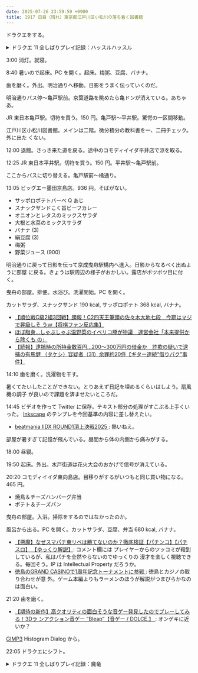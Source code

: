 ```yaml
---
date: 2025-07-26 23:59:59 +0900
title: 1917 日目（晴れ）東京都江戸川区小松川の落ち着く図書館
---
```


ドラクエをする。

<details><summary>ドラクエ 11 全しばりプレイ記録：ハッスルハッスル</summary>
<p>レベル 77 くらい。連武討魔行参の試練。ギリギリ 15 手。ひかりの杖を素材にしてかがやきの杖を鍛造。ベロニカに。</p>

<p>ハッスルじじい戦。何度も挑戦して一時間半かけて倒した。こいつはメチャクチャ。
ロウとベロニカを上手く使うのがいいのか。
爺を先に倒しても手下が残っていると厄介。
最後に生き残るのが主人公とマルティナというのはやり方が良くないのだろう。納得がいかない出来なのでもう一回戦いたい。</p>

<p>マリンヌ先生の依頼がやっと終わる。長かった。防具なしだもの。
その報酬によりトレビアンな鍛冶をする。他にも武器を打ち直す。</p>
</details>

3:00 消灯。就寝。

8:40 暑いので起床。PC を開く。起床。梅粥、豆腐、バナナ。

歯を磨く。外出。明治通りへ移動。日影をうまく伝っていくのだ。

明治通りバス停～亀戸駅前。京葉道路を眺めたら亀ドンが消えている。あちゃあ。

JR 東日本亀戸駅。切符を買う。150 円。亀戸駅～平井駅。驚愕の一区間移動。

<blockquote class="twitter-tweet"
  data-conversation="none"
  data-media-max-width="480" data-theme="dark" data-align="center">
<a href="https://twitter.com/showa_yojyo/status/1948981740971983345"></a>
</blockquote>

江戸川区小松川図書館。メインは二階。微分積分の教科書を一、二冊チェック。外に出た
くない。

12:00 退館。さっき来た道を戻る。途中のコモディイイダ平井店で涼を取る。

12:25 JR 東日本平井駅。切符を買う。150 円。平井駅～亀戸駅前。

ここからバスに切り替える。亀戸駅前～橘通り。

13:05 ビッグエー墨田京島店。936 円。そばがない。

* サッポロポテトバーベ Q あじ
* スナックサンドこく旨ビーフカレー
* オニオンとレタスのミックスサラダ
* 大根と水菜のミックスサラダ
* バナナ (3)
* 絹豆腐 (3)
* 梅粥
* 野菜ジュース (900)

明治通りに戻って日影を伝って京成曳舟駅構内へ進入。日影からなるべく出ぬように部屋
に戻る。きょうは駅周辺の様子がおかしい。露店がポツポツ目に付く。

曳舟の部屋。排便。水浴び。洗濯開始。PC を開く。

カットサラダ、スナックサンド 190 kcal, サッポロポテト 368 kcal, バナナ。

* [【順位戦C級2組3回戦】朗報！C2四天王筆頭の佐々木大地七段　今期はマジで昇級しそ
  うｗ【将棋ファン反応集】](https://www.youtube.com/watch?v=BvkbGX7ghv4)
* [ほぼ脂身…しゃぶしゃぶ温野菜のイベリコ豚が物議　運営会社「本来提供から除くも
  の」](https://www.youtube.com/watch?v=UZ6LdR6hfKs)
* [【続報】逮捕時の所持金数百円…200～300万円の借金か　詐欺の疑いで逮捕の有馬健
  （タケシ）容疑者（31）余罪約20件【ギター連続“借りパク”事件】
  ](https://www.youtube.com/watch?v=s8mrZiO_OHs)

14:10 歯を磨く。洗濯物を干す。

暑くてたいしたことができない。とりあえず日記を埋めるくらいはしよう。扇風機の調子
が良いので課題を済ませたいところだ。

14:45 ビデオを作って Twitter に保存。テキスト部分の処理がすこぶる上手くいった。
[Inkscape] のテンプレを今回基準の内容に差し替えたい。

* [beatmania IIDX ROUND1頂上決戦2025
  ](https://www.youtube.com/watch?v=t2OY4di5QYw): 熱いねえ。

部屋が暑すぎて記憶が飛んでいる。昼間から体の内側から痛みがする。

18:00 昼寝。

19:50 起床。外出。水戸街道は花火大会のおかげで信号が消えている。

20:20 コモディイイダ東向島店。目移りがするがいつもと同じ買い物になる。465 円。

* 焼鳥＆チーズハンバーグ弁当
* ポテト＆チーズパン

曳舟の部屋。入浴。掃除をするのではなかったのか。

風呂から出る。PC を開く。カットサラダ、豆腐、弁当 680 kcal, バナナ。

* [【悪魔】なぜスマパチ東リベは勝てないのか？徹底検証【パチンコ】【パチスロ】
  【ゆっくり解説】](https://www.youtube.com/watch?v=8UYm4OpP67k): コメント欄には
  プレイヤーからのツッコミが殺到しているが、私はパチを全然やらないのでゆっくりの
  漫才を楽しく視聴できる。毎回そう。IP は Intellectual Property だろうか。
* [徳島のGRAND CASINOで1周年記念トーナメントに参戦
  ](https://www.youtube.com/watch?v=qfQAnnrcJu8): 徳島とカジノの取り合わせが意
  外。ゲーム本編よりもラーメンのほうが解説がつまびらかなのは面白い。

21:20 歯を磨く。

* [【期待の新作】高クオリティの面白そうな音ゲー発見したのでプレーしてみる！3Dラ
  ンアクション音ゲー ”Bleap”【音ゲー / DOLCE.】
  ](https://www.youtube.com/watch?v=2mIHSEWEM5I): オンゲキに近いか？

[GIMP3] Histogram Dialog から。

22:05 ドラクエにシフト。

<details><summary>ドラクエ 11 全しばりプレイ記録：魔竜</summary>
<p>連武討魔行四をやりかけるがやめる。</p>

<p>ネドラ戦を二時間近く挑む。HP がオレンジ色になりかけるところまでは行くが、手数が圧倒的に不足。
レベル 78 で勝てないこともなさそうだが、キツイには変わりないのでいったん保留。別の事件を解決しに行こう。
敵は完全三回攻撃で、一回はやけつく息またはおたけび、二回はのしかかり or ギラグレイド or 闇の息 or 打撃とかだろうか。
行動縛りはセーニャのキラキラポーンを上手く使えということだろう。防ぐ手段が他に思いつかない。</p>
</details>

[GIMP3]: <https://docs.gimp.org/3.0/en/>
[Inkscape]: <https://inkscape.org/>
